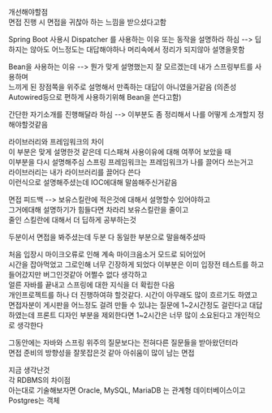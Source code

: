 개선해야할점  
면접 진행 시 면접을 귀찮아 하는 느낌을 받으셨다고함  

Spring Boot 사용시 Dispatcher 를 사용하는 이유
또는 동작을 설명하라 하심
--> 딥하지는 않아도 어느정도는 대답해야하나 머리속에서 정리가 되지않아 설명을못함  

Bean을 사용하는 이유
--> 뭔가 맞게 설명했는지 잘 모르겠는데 내가 스프링부트를 사용하며  
느끼게 된 장점쪽을 위주로 설명해서 만족하는 대답이 아니였을거같음
(의존성 Autowired등으로 편하게 사용하기위해 Bean을 쓴다고함)

간단한 자기소개를 진행해달라 하심
--> 이부분도 좀 정리해서 나를 어떻게 소개할지 정해야할것같음

라이브러리와 프레임워크의 차이  
이 부분은 맞게 설명한것 같은데 디스패쳐 사용이유에 대해 여쭈어 보았을 때  
이부분을 다시 설명해주심
스프링 프레임워크는 프레임워크가 나를 끌어다 쓰는거고  
라이브러리는 내가 라이브러리를 끌어다 쓴다  
이런식으로 설명해주셨는데 IOC에대해 말씀해주신거같음

면접 피드백
--> 보유스킬란에 적은것에 대해서 설명할수 있어야하고  
그거에대해 설명하기가 힘들다면 차라리 보유스킬란을 줄이고  
줄인 스킬란에 대해서 더 딥하게 공부하는것

두분이서 면접을 봐주셨는데 두분 다 동일한 부분으로 말을해주셨따

처음 입장시 마이크오류로 인해 계속 마이크음소거 모드로 되어있어  
시간을 잡아먹었고 그로인해 너무 긴장하게 되었다
이부분은 이미 입장전 테스트를 하고 들어갔지만 버그인것같아 어쩔수 없다 생각하고  
얼른 자바를 끝내고 스프링에 대한 지식을 더 확립한 다음  
개인프로젝트를 하나 더 진행하여햐 할것같다.
시간이 아무래도 많이 흐르기도 하였고 면접자분이 게시판을 어느정도 걸려 만들 수 있냐는 질문에
1~2시간정도 걸린다고 대답하였는데 프론트 디자인 부분을 제외한다면 1~2시간은 너무 많이 소요된다고 개인적으로 생각한다

그동안에는 자바와 스프링 위주의 질문보다는 전혀다른 질문들을 받아왔던터라  
면접 준비의 방향성을 잘못잡은것 같아 아쉬움이 많이 남는 면접



지금 생각난것  
각 RDBMS의 차이점  
아는대로 기술해보자면 Oracle, MySQL, MariaDB 는 관계형 데이터베이스이고  
Postgres는 객체 